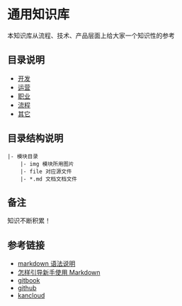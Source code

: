 # 通用知识库

本知识库从流程、技术、产品层面上给大家一个知识性的参考

## 目录说明

- [开发](coding)
- [运营](operate)
- [职业](profession)
- [流程](process)
- [其它](other)

## 目录结构说明

```shell
|- 模块目录
    |- img 模块所用图片
    |- file 对应源文件
    |- *.md 文档文档文件
```

## 备注

知识不断积累！

## 参考链接

- [markdown 语法说明](http://www.appinn.com/markdown/)
- [怎样引导新手使用 Markdown](https://www.zhihu.com/question/20409634)
- [gitbook](https://www.gitbook.com/)
- [github](https://www.github.com/)
- [kancloud](http://www.kancloud.cn/explore)
